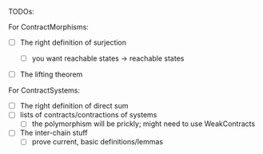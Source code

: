 TODOs:

For ContractMorphisms:
- [ ] The right definition of surjection 
    - [ ] you want reachable states -> reachable states
- [ ] The lifting theorem 


For ContractSystems:
- [ ] The right definition of direct sum 
- [ ] lists of contracts/contractions of systems
    - [ ] the polymorphism will be prickly; might need to use WeakContracts
- [ ] The inter-chain stuff
    - [ ] prove current, basic definitions/lemmas 